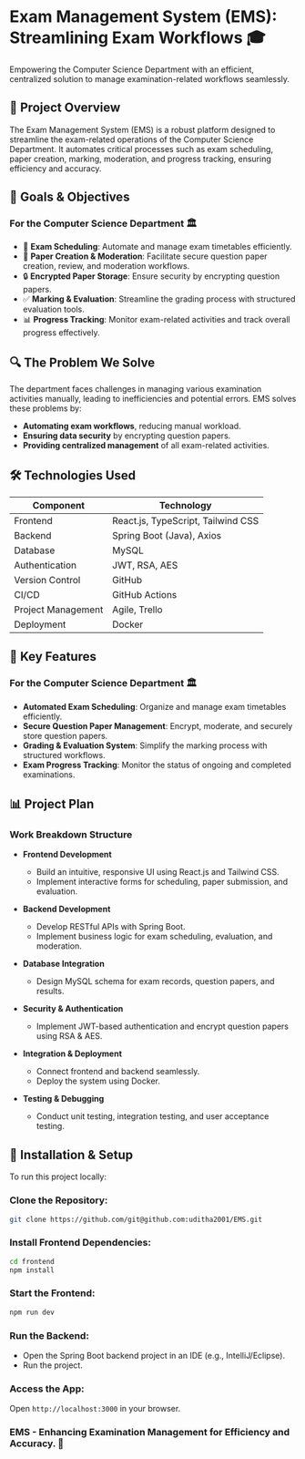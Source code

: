 # Exam Management System (EMS): Streamlining Exam Workflows 🎓

Empowering the Computer Science Department with an efficient, centralized solution to manage examination-related workflows seamlessly.

## 🚀 Project Overview
The Exam Management System (EMS) is a robust platform designed to streamline the exam-related operations of the Computer Science Department. It automates critical processes such as exam scheduling, paper creation, marking, moderation, and progress tracking, ensuring efficiency and accuracy.

## 🎯 Goals & Objectives
### For the Computer Science Department 🏛️

- 📅 **Exam Scheduling**: Automate and manage exam timetables efficiently.
- 📝 **Paper Creation & Moderation**: Facilitate secure question paper creation, review, and moderation workflows.
- 🔒 **Encrypted Paper Storage**: Ensure security by encrypting question papers.
- ✅ **Marking & Evaluation**: Streamline the grading process with structured evaluation tools.
- 📊 **Progress Tracking**: Monitor exam-related activities and track overall progress effectively.

## 🔍 The Problem We Solve
The department faces challenges in managing various examination activities manually, leading to inefficiencies and potential errors. EMS solves these problems by:

- **Automating exam workflows**, reducing manual workload.
- **Ensuring data security** by encrypting question papers.
- **Providing centralized management** of all exam-related activities.

## 🛠️ Technologies Used

| Component         | Technology |
|------------------|------------|
| Frontend        | React.js, TypeScript, Tailwind CSS |
| Backend         | Spring Boot (Java), Axios |
| Database        | MySQL |
| Authentication  | JWT, RSA, AES |
| Version Control | GitHub |
| CI/CD           | GitHub Actions |
| Project Management | Agile, Trello |
| Deployment      | Docker |

## 🎥 Key Features
### For the Computer Science Department 🏛️

- **Automated Exam Scheduling**: Organize and manage exam timetables efficiently.
- **Secure Question Paper Management**: Encrypt, moderate, and securely store question papers.
- **Grading & Evaluation System**: Simplify the marking process with structured workflows.
- **Exam Progress Tracking**: Monitor the status of ongoing and completed examinations.

## 📊 Project Plan
### Work Breakdown Structure

- **Frontend Development**
  - Build an intuitive, responsive UI using React.js and Tailwind CSS.
  - Implement interactive forms for scheduling, paper submission, and evaluation.

- **Backend Development**
  - Develop RESTful APIs with Spring Boot.
  - Implement business logic for exam scheduling, evaluation, and moderation.

- **Database Integration**
  - Design MySQL schema for exam records, question papers, and results.

- **Security & Authentication**
  - Implement JWT-based authentication and encrypt question papers using RSA & AES.

- **Integration & Deployment**
  - Connect frontend and backend seamlessly.
  - Deploy the system using Docker.

- **Testing & Debugging**
  - Conduct unit testing, integration testing, and user acceptance testing.

## 🧩 Installation & Setup

To run this project locally:

### Clone the Repository:
```bash
git clone https://github.com/git@github.com:uditha2001/EMS.git
```
### Install Frontend Dependencies:
```bash
cd frontend
npm install
```

### Start the Frontend:
```bash
npm run dev
```

### Run the Backend:
- Open the Spring Boot backend project in an IDE (e.g., IntelliJ/Eclipse).
- Run the project.

### Access the App:
Open `http://localhost:3000` in your browser.
### EMS - Enhancing Examination Management for Efficiency and Accuracy. 🚀

